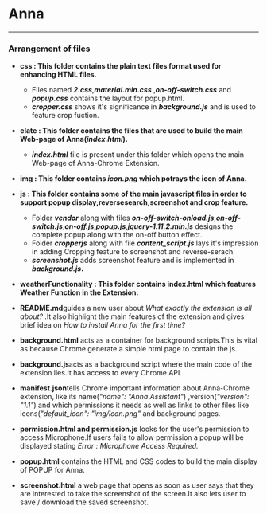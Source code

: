 # Anna
---
### Arrangement of files

* **css : This folder contains the plain text files format used for enhancing HTML files.**   
  * Files named **_2.css_**,**_material.min.css_** ,**_on-off-switch.css_** and **_popup.css_** contains the layout for   popup.html.  
  * **_cropper.css_** shows it's significance in **_background.js_** and is used to feature crop fuction.

* **elate : This folder contains the files that are used to build the main Web-page of Anna(_index.html_).**
  * **_index.html_** file is present under this folder which opens the main Web-page of Anna-Chrome Extension.
  
* **img : This folder contains _icon.png_ which potrays the icon of Anna.**

* **js : This folder contains some of the main javascript files in order to support popup display,reversesearch,screenshot and crop feature.**
  * Folder **_vendor_** along with files **_on-off-switch-onload.js_**,**_on-off-switch.js_**,**_on-off.js_**,**_popup.js_**,**_jquery-1.11.2.min.js_** designs the complete popup along with the on-off button effect.
  * Folder **_cropperjs_** along with file **_content_script.js_** lays it's impression in adding Cropping feature to screenshot and reverse-serach.
  * **_screenshot.js_** adds screenshot feature and is implemented in **_background.js_.**
  
 * **weatherFunctionality : This folder contains index.html which features Weather Function in the Extension.** 
 * **README.md**guides a new user about _What exactly the extension is all about?_ .It also highlight the main features of the extension and gives brief idea on _How to install Anna for the first time?_ 
 * **background.html** acts as a container for background scripts.This is vital as because Chrome generate a simple html page to contain the js.
 * **background.js**acts as a background script where the main code of the extension lies.It has access to every Chrome API.
 * **manifest.json**tells Chrome important information about Anna-Chrome extension, like its name(_"name": "Anna Assistant"_)
,version(_"version": "1.1"_) and which permissions it needs as well as links to other files like icons(_"default_icon": "img/icon.png"_ and background pages.
  * **permission.html and permission.js** looks for the user's permission to access Microphone.If users fails to allow permission a popup will be displayed stating _Error : Microphone Access Required._
  * **popup.html** contains the HTML and CSS codes to build the main display of POPUP for Anna.
  * **screenshot.html** a web page that opens as soon as user says that they are interested to take the screenshot of the screen.It also lets user to save / download the saved screenshot.
  
  
